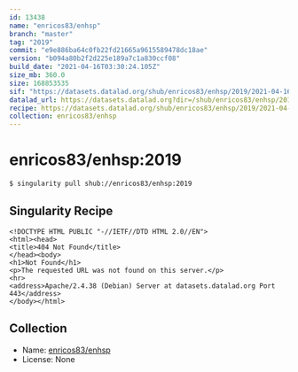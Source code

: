 ```yaml
---
id: 13438
name: "enricos83/enhsp"
branch: "master"
tag: "2019"
commit: "e9e886ba64c0fb22fd21665a9615589478dc18ae"
version: "b094a80b2f2d225e189a7c1a830ccf08"
build_date: "2021-04-16T03:30:24.105Z"
size_mb: 360.0
size: 168853535
sif: "https://datasets.datalad.org/shub/enricos83/enhsp/2019/2021-04-16-e9e886ba-b094a80b/b094a80b2f2d225e189a7c1a830ccf08.sif"
datalad_url: https://datasets.datalad.org?dir=/shub/enricos83/enhsp/2019/2021-04-16-e9e886ba-b094a80b/
recipe: https://datasets.datalad.org/shub/enricos83/enhsp/2019/2021-04-16-e9e886ba-b094a80b/Singularity
collection: enricos83/enhsp
---
```


# enricos83/enhsp:2019

```bash
$ singularity pull shub://enricos83/enhsp:2019
```

## Singularity Recipe

```singularity
<!DOCTYPE HTML PUBLIC "-//IETF//DTD HTML 2.0//EN">
<html><head>
<title>404 Not Found</title>
</head><body>
<h1>Not Found</h1>
<p>The requested URL was not found on this server.</p>
<hr>
<address>Apache/2.4.38 (Debian) Server at datasets.datalad.org Port 443</address>
</body></html>
```

## Collection

 - Name: [enricos83/enhsp](https://github.com/enricos83/enhsp)
 - License: None

